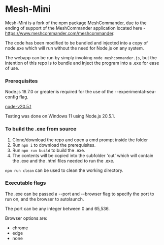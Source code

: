 # Mesh-Mini

Mesh-Mini is a fork of the npm package MeshCommander, due to the ending of support of the MeshCommander application located here - https://www.meshcommander.com/meshcommander.

The code has been modified to be bundled and injected into a copy of node.exe which will run without the need for Node.js on any system.

The webapp can be run by simply invoking `node meshcommander.js`, but the intention of this repo is to bundle and inject the program into a .exe for ease of use.

### Prerequisites

Node.js 19.7.0 or greater is required for the use of the --experimental-sea-config flag.

[node-v20.5.1](https://nodejs.org/dist/v20.5.1/node-v20.5.1-x64.msi)

Testing was done on Windows 11 using Node.js 20.5.1.

### To build the .exe from source

1. Clone/download the repo and open a cmd prompt inside the folder
2. Run `npm i` to download the prerequisites.
3. Run `npm run build` to build the .exe.
4. The contents will be copied into the subfolder 'out' which will contain the .exe and the .html files needed to run the .exe.

`npm run clean` can be used to clean the working directory.

### Executable flags

The .exe can be passed a --port and --browser flag to specify the port to run on, and the browser to autolaunch.

The port can be any integer between 0 and 65,536.

Browser options are:

- chrome
- edge
- none
